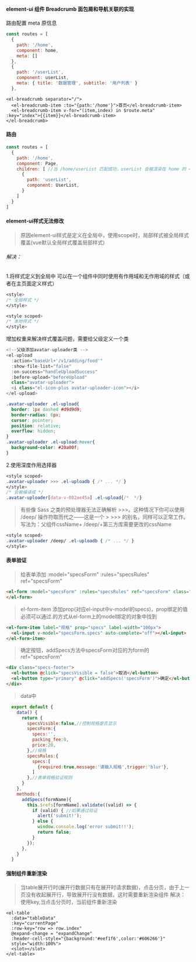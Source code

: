 #### element-ui 组件 Breadcrumb 面包屑和导航关联的实现

路由配置 meta 原信息

```javascript
const routes = [
  {
    path: '/home',
    component: home,
    meta: []
  },
  {
    path: '/userList',
    component: userList,
    meta: { title: '数据管理', subtitle: '用户列表' }
  },
```

```
<el-breadcrumb separator="/">
  <el-breadcrumb-item :to="{path:'/home'}">首页</el-breadcrumb-item>
  <el-breadcrumb-item v-for="(item,index) in $route.meta" :key="index">{{item}}</el-breadcrumb-item>
</el-breadcrumb>
```

>

#### 路由

```javascript
const routes = [
  {
    path: '/home',
    component: Page,
    children: [ //当 /home/userList 匹配成功，userList 会被渲染在 home 的 <router-view> 中
      {
        path: 'userList',
        component: UserList,
      }
    ]
  }
]

```
#### element-ui样式无法修改
> 原因element-ui样式是定义在全局中，使用scope时，局部样式被全局样式覆盖(vue默认全局样式覆盖局部样式)
###### 解决：
1.将样式定义到全局中 可以在一个组件中同时使用有作用域和无作用域的样式（或者在主页面定义样式）
```css
<style>
/* 全局样式 */
</style>

<style scoped>
/* 本地样式 */
</style>
```
增加权重来解决样式覆盖问题，需要给父级定义一个类
```javascript
<!--父级添加avatar-uploader类 -->
<el-upload
  :action="baseUrl+'/v1/adding/food'"
  :show-file-list="false"
  :on-success="handleUploadSuccess"
  :before-upload="beforeUpload"
  class="avatar-uploader">
  <i class="el-icon-plus avatar-uploader-icon"></i>
</el-upload>
```
```css
.avatar-uploader .el-upload{
  border: 1px dashed #d9d9d9;
  border-radius: 6px;
  cursor: pointer;
  position: relative;
  overflow: hidden;
}
.avatar-uploader .el-upload:hover{
  background-color: #20a00f;
}
```
2.使用深度作用选择器 
```css
<style scoped>
.avatar-uploader >>> .el-uploadb { /* ... */ }
</style>
/* 会被编译成 */
.avatar-uploader[data-v-082ae45a] .el-upload{/*  */}
```
>有些像 Sass 之类的预处理器无法正确解析 >>>。这种情况下你可以使用 /deep/ 操作符取而代之——这是一个 > >>> 的别名，同样可以正常工作。
> 写法为：父组件cssName+ /deep/+第三方库需要更改的cssName 
```css
<style scoped>
.avatar-uploader /deep/ .el-uploadb { /* ... */ }
</style>
```

#### 表单验证
>给表单添加 :model="specsForm" :rules="specsRules" ref="specsForm"
```html
<el-form :model="specsForm" :rules="specsRules" ref="specsForm" class="demo-ruleForm">
</el-form>
```
>el-form-item 添加prop(对应el-input中v-model的specs)，prop绑定的值必须可以通过.的方式从el-form上的model绑定的对象中找到
```html
<el-form-item label="规格" prop="specs" label-width="100px">
  <el-input v-model="specsForm.specs" auto-complete="off"></el-input>
</el-form-item>
```
>确定按钮，addSpecs方法中specsForm对应的为form的ref="specsForm"
```html
<div class="specs-footer">
  <el-button @click="specsVisible = false">取消</el-button>
  <el-button type="primary" @click="addSpecs('specsForm')">确定</el-button>
</div>
```
>data中
```javascript
  export default {
    data() {
      return {
        specsVisible:false,//控制规格是否显示
        specsForm:{
          specs:'',
          packing_fee:0,
          price:20,
        },//规格
        specsRules:{
          specs:[
            {required:true,message:'请输入规格',trigger:'blur'},
          ]
        },//表单规格验证规则        
      }
    },
    methods:{
      addSpecs(formName){
        this.$refs[formName].validate((valid) => {
          if (valid) { //如果通过验证
            alert('submit!');
          } else {
            window.console.log('error submit!!');
            return false;
          }
        });
      },
    }
  }
```
#### 强制组件重新渲染
>当table展开行时(展开行数据只有在展开时请求数据)，点击分页，由于上一页没有收起展开行，导致展开行没有数据，这时需要重新渲染组件
>解决：使用key,当点击分页时，当前组件重新渲染
```
<el-table
  :data="tableData"
  :key="currentPage"
  :row-key="row => row.index"
  @expand-change = "expandChange"
  :header-cell-style="{background:'#eef1f6',color:'#606266'}"
  style="width:100%">
  <slot></slot>
</el-table>
```
